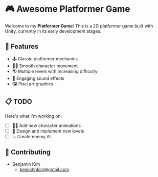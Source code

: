 # 🎮 Awesome Platformer Game

Welcome to my **Platformer Game**! This is a 2D platformer game built with Unity, currently in its early development stages. 

## 🌟 Features

- 🕹️ Classic platformer mechanics
- 🏃‍♂️ Smooth character movement
- 🌎 Multiple levels with increasing difficulty
- 🎵 Engaging sound effects
- 🖼️ Pixel art graphics

## 📋 TODO

Here's what I'm working on:

- [ ] 🦸‍♂️ Add new character animations
- [ ] 🌳 Design and implement new levels
- [ ] 💥 Create enemy AI

## 🤝 Contributing

- Benjamin Kim
  - benjiahnkim@gmail.com
